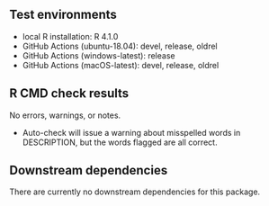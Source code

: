 ## Test environments
* local R installation: R 4.1.0
* GitHub Actions (ubuntu-18.04): devel, release, oldrel
* GitHub Actions (windows-latest): release
* GitHub Actions (macOS-latest): devel, release, oldrel

## R CMD check results
No errors, warnings, or notes.

* Auto-check will issue a warning about misspelled words in DESCRIPTION, but the words flagged are all correct.

## Downstream dependencies
There are currently no downstream dependencies for this package.
